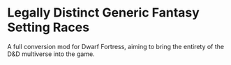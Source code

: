 # Legally Distinct Generic Fantasy Setting Races
A full conversion mod for Dwarf Fortress, aiming to bring the entirety of the D&amp;D multiverse into the game.
